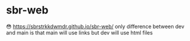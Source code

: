 # sbr-web
😳
https://sbrstrkkdwmdr.github.io/sbr-web/
only difference between dev and main is that main will use links but dev will use html files
